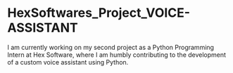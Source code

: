 # HexSoftwares_Project_VOICE-ASSISTANT
I am currently working on my second project as a Python Programming Intern at Hex Software, where I am humbly contributing to the development of a custom voice assistant using Python.
